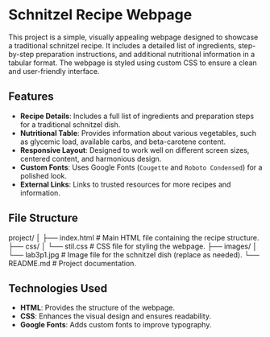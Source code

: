 # Schnitzel Recipe Webpage

This project is a simple, visually appealing webpage designed to showcase a traditional schnitzel recipe. It includes a detailed list of ingredients, step-by-step preparation instructions, and additional nutritional information in a tabular format. The webpage is styled using custom CSS to ensure a clean and user-friendly interface.

## Features

- **Recipe Details**: Includes a full list of ingredients and preparation steps for a traditional schnitzel dish.
- **Nutritional Table**: Provides information about various vegetables, such as glycemic load, available carbs, and beta-carotene content.
- **Responsive Layout**: Designed to work well on different screen sizes, centered content, and harmonious design.
- **Custom Fonts**: Uses Google Fonts (`Cougette` and `Roboto Condensed`) for a polished look.
- **External Links**: Links to trusted resources for more recipes and information.

## File Structure

project/
│
├── index.html # Main HTML file containing the recipe structure.
├── css/
│ └── stil.css # CSS file for styling the webpage.
├── images/
│ └── lab3p1.jpg # Image file for the schnitzel dish (replace as needed).
└── README.md # Project documentation.

## Technologies Used

- **HTML**: Provides the structure of the webpage.
- **CSS**: Enhances the visual design and ensures readability.
- **Google Fonts**: Adds custom fonts to improve typography.

